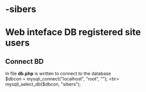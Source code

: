 # -sibers
Web inteface DB  registered site users
=====================
Connect BD
-----------------------------------
In file **db.php** is written to connect to the database <br>
    $dbcon = mysqli_connect("localhost", "root", ""); <br>
    mysqli_select_db($dbcon, "sibers");<br>
